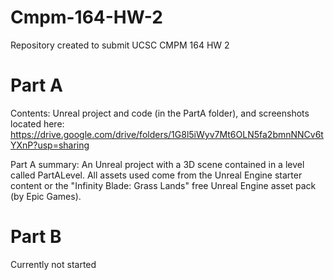 # Cmpm-164-HW-2
Repository created to submit UCSC CMPM 164 HW 2

# Part A

Contents: Unreal project and code (in the PartA folder), and screenshots located here: https://drive.google.com/drive/folders/1G8l5iWyv7Mt6OLN5fa2bmnNNCv6tYXnP?usp=sharing

Part A summary: An Unreal project with a 3D scene contained in a level called PartALevel. All assets used come from the Unreal Engine starter content or the "Infinity Blade: Grass Lands" free Unreal Engine asset pack (by Epic Games).

# Part B

Currently not started

